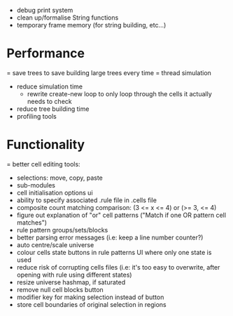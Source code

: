 - debug print system
- clean up/formalise String functions
- temporary frame memory (for string building, etc...)

# Performance
= save trees to save building large trees every time
= thread simulation
- reduce simulation time
  - rewrite create-new loop to only loop through the cells it actually needs to check
- reduce tree building time
- profiling tools

# Functionality
= better cell editing tools:
  - selections: move, copy, paste
  - sub-modules
- cell initialisation options ui
- ability to specify associated .rule file in .cells file
- composite count matching comparison: (3 <= x <= 4) or (>= 3, <= 4)
- figure out explanation of "or" cell patterns ("Match if one OR pattern cell matches")
- rule pattern groups/sets/blocks
- better parsing error messages (i.e: keep a line number counter?)
- auto centre/scale universe
- colour cells state buttons in rule patterns UI where only one state is used
- reduce risk of corrupting cells files (i.e: it's too easy to overwrite, after opening with rule using different states)
- resize universe hashmap, if saturated
- remove null cell blocks button
- modifier key for making selection instead of button
- store cell boundaries of original selection in regions
